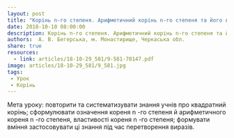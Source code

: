```yaml
---
layout: post
title: "Корінь n-го степеня. Арифметичний корінь n-го степеня та його властивості. Урок алгебри і початків аналізу. 10 клас (рівень стандарту)"
date: 2018-10-10 08:00:00
description: Корінь n-го степеня. Арифметичний корінь n-го степеня та його властивості. Урок алгебри і початків аналізу. 10 клас (рівень стандарту)
authors:  А. В. Бегерська, м. Монастирище, Черкаська обл.
share: true
resources:
  - link: articles/18-10-29_581/9-581-70147.pdf
image: articles/18-10-29_581/9_581.jpg
tags:
 - Урок
 - Корінь
---
```


Мета уроку: повторити та систематизувати знання учнів про квадратний корінь; сформулювати означення кореня n -го степеня й арифметичного кореня n -го степеня, властивості кореня n -го степеня; формувати вміння застосовувати ці знання під час перетворення виразів.
